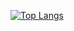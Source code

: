[![Top Langs](https://github-readme-stats.vercel.app/api/top-langs/?username=nurgasemetey&hide=html)](https://github.com/anuraghazra/github-readme-stats)

